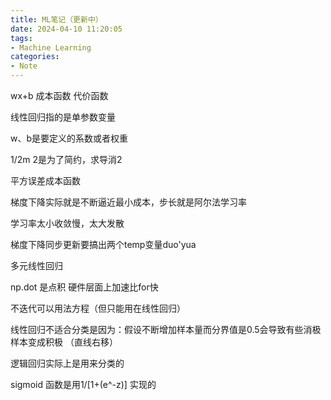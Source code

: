 ```yaml
---
title: ML笔记（更新中）
date: 2024-04-10 11:20:05
tags:
- Machine Learning
categories: 
- Note
---
```


wx+b 成本函数 代价函数

线性回归指的是单参数变量

w、b是要定义的系数或者权重

1/2m 2是为了简约，求导消2

平方误差成本函数

梯度下降实际就是不断逼近最小成本，步长就是阿尔法学习率

学习率太小收敛慢，太大发散

梯度下降同步更新要搞出两个temp变量duo'yua

多元线性回归

np.dot 是点积 硬件层面上加速比for快

不迭代可以用法方程（但只能用在线性回归）

线性回归不适合分类是因为：假设不断增加样本量而分界值是0.5会导致有些消极样本变成积极
（直线右移）

逻辑回归实际上是用来分类的

sigmoid 函数是用1/[1+(e^-z)] 实现的



